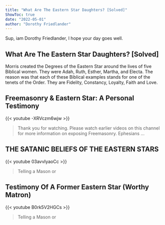```yaml
---
title: "What Are The Eastern Star Daughters? [Solved]"
ShowToc: true 
date: "2022-05-01"
author: "Dorothy Friedlander" 
---
```


Sup, iam Dorothy Friedlander, I hope your day goes well.
## What Are The Eastern Star Daughters? [Solved]
 Morris created the Degrees of the Eastern Star around the lives of five Biblical women. They were Adah, Ruth, Esther, Martha, and Electa. The reason was that each of these Biblical examples stands for one of the tenets of the Order. They are Fidelity, Constancy, Loyalty, Faith and Love.

## Freemasonry &  Eastern Star: A Personal Testimony
{{< youtube -XRVczm6wjw >}}
>Thank you for watching. Please watch earlier videos on this channel for more information on exposing Freemasonry. Ephesians ...

## THE SATANIC BELIEFS OF THE EASTERN STARS
{{< youtube 03avvIyaoCc >}}
>Telling a Mason or 

## Testimony Of A Former Eastern Star (Worthy Matron)
{{< youtube B0rk5V2HGCs >}}
>Telling a Mason or 

